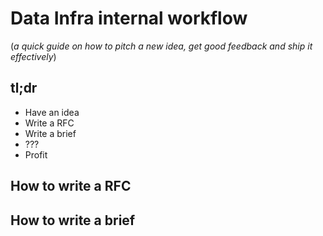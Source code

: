 # Data Infra internal workflow
(*a quick guide on how to pitch a new idea, get good feedback and ship it effectively*)

## tl;dr

- Have an idea
- Write a RFC
- Write a brief
- ???
- Profit

## How to write a RFC

## How to write a brief
